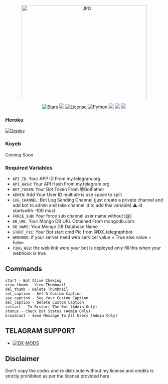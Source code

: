 <div align="center">
<img src="https://telegra.ph/file/79781ce6cc4c584ba1143.jpg" alt="JPG" width="400" height="300"/>
</p>


<a href="https://github.com/DX-MODS/BIXBY-RENAME-BOT/stargazers"><img src="https://img.shields.io/github/stars/DX-MODS/BIXBY-RENAME-BOT?color=black&logo=github&logoColor=black&style=for-the-badge" alt="Stars" /></a>
<a href="https://github.com/DX-MODS/BIXBY-RENAME-BOT/network/members"> <img src="https://img.shields.io/github/forks/DX-MODS/BIXBY-RENAME-BOT?color=black&logo=github&logoColor=black&style=for-the-badge" /></a>
<a href="https://github.com/DX-MODS/BIXBY-RENAME-BOT/blob/master/LICENSE"> <img src="https://img.shields.io/badge/License- GPL 2.0 license -blueviolet?style=for-the-badge" alt="License" /> </a>
<a href="https://www.python.org/"> <img src="https://img.shields.io/badge/Written%20in-Python-skyblue?style=for-the-badge&logo=python" alt="Python" /> </a>
<a href="https://pypi.org/project/Pyrogram/"> <img src="https://img.shields.io/pypi/v/pyrogram?color=white&label=pyrogram&logo=python&logoColor=blue&style=for-the-badge" /></a>
<a href="https://github.com/DX-MODS/BIXBY-RENAME-BOT"> <img src="https://img.shields.io/github/repo-size/DX-MODS/BIXBY-RENAME-BOT?color=skyblue&logo=github&logoColor=blue&style=for-the-badge" /></a>
<a href="https://github.com/DX-MODS/BIXBY-RENAME-BOT/commits/DX-MODS"> <img src="https://img.shields.io/github/last-commit/DX-MODS/BIXBY-RENAME-BOT?color=black&logo=github&logoColor=black&style=for-the-badge" /></a>

<div align="left">



### Heroku
[![Deploy](https://www.herokucdn.com/deploy/button.svg)](https://dashboard.heroku.com/new?button-url=https://github.com/DX-MODS/BIXBY-RENAME-BOT&template=https://github.com/DX-MODS/BIXBY-RENAME-BOT.git)
### Koyeb
Coming Soon
  
### Required Variables
* `API_ID`: Your APP ID From my.telegram.org
* `API_HASH`: Your API Hash From my.telegram.org
* `BOT_TOKEN`: Your Bot Token From @BotFather
* `ADMIN`: Add Your User ID multiple is use space to split
* `LOG_CHANNEL`: Bot Log Sending Channel (just create a private channel and add bot to admin and take channel id to add this variable) ⚠️ id startswith -100 must
* `FORCE_SUB`: Your force sub channel user name without [@]
* `DB_URL`: Your Mongo DB URL Obtained From mongodb.com
* `DB_NAME`: Your Mongo DB Database Name
* `START_PIC`: Your Bot start cmd Pic from @DX_telegraphbot
* `WEBHOOK`: if your server need web service! value = True else value = False
* `PING_WEB`: the web link were your bot is deployed only fill this when your webhook is true

## Commands
```
start - Bot Alive Cheking
view_thumb - View Thumbnail
del_thumb - Delete Thumbnail
set_caption - Set A Custom Caption
see_caption - See Your Custom Caption
del_caption - Delete Custom Caption
restart - To Rrstart The Bot (Admin Only)
status - Check Bot Status (Admin Only)
broadcast - Send Message To All Users (Admin Only)
```

## TELAGRAM SUPPORT 

* [![DX-MODS](https://img.shields.io/static/v1?label=DX&message=MODS&color=critical)](https://t.me/dxmodsupdates)

## Disclaimer

Don't copy the codes and re distribute without my license and credits is strictly prohibited as per the license provided here
